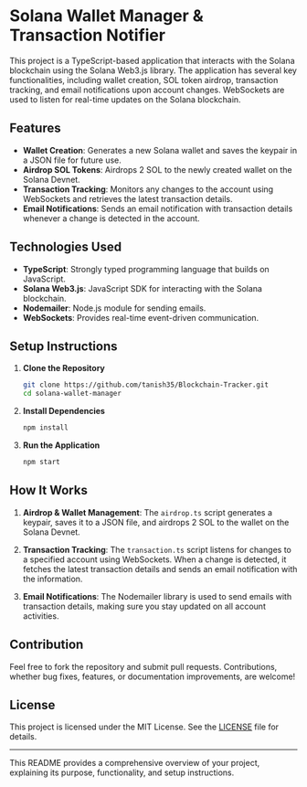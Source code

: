 # Solana Wallet Manager & Transaction Notifier

This project is a TypeScript-based application that interacts with the Solana blockchain using the Solana Web3.js library. The application has several key functionalities, including wallet creation, SOL token airdrop, transaction tracking, and email notifications upon account changes. WebSockets are used to listen for real-time updates on the Solana blockchain.

## Features

- **Wallet Creation**: Generates a new Solana wallet and saves the keypair in a JSON file for future use.
- **Airdrop SOL Tokens**: Airdrops 2 SOL to the newly created wallet on the Solana Devnet.
- **Transaction Tracking**: Monitors any changes to the account using WebSockets and retrieves the latest transaction details.
- **Email Notifications**: Sends an email notification with transaction details whenever a change is detected in the account.

## Technologies Used

- **TypeScript**: Strongly typed programming language that builds on JavaScript.
- **Solana Web3.js**: JavaScript SDK for interacting with the Solana blockchain.
- **Nodemailer**: Node.js module for sending emails.
- **WebSockets**: Provides real-time event-driven communication.

## Setup Instructions

1. **Clone the Repository**

   ```bash
   git clone https://github.com/tanish35/Blockchain-Tracker.git
   cd solana-wallet-manager
   ```

2. **Install Dependencies**

   ```bash
   npm install
   ```

3. **Run the Application**
   ```bash
   npm start
   ```

## How It Works

1. **Airdrop & Wallet Management**: The `airdrop.ts` script generates a keypair, saves it to a JSON file, and airdrops 2 SOL to the wallet on the Solana Devnet.

2. **Transaction Tracking**: The `transaction.ts` script listens for changes to a specified account using WebSockets. When a change is detected, it fetches the latest transaction details and sends an email notification with the information.

3. **Email Notifications**: The Nodemailer library is used to send emails with transaction details, making sure you stay updated on all account activities.

## Contribution

Feel free to fork the repository and submit pull requests. Contributions, whether bug fixes, features, or documentation improvements, are welcome!

## License

This project is licensed under the MIT License. See the [LICENSE](LICENSE) file for details.

---

This README provides a comprehensive overview of your project, explaining its purpose, functionality, and setup instructions.
